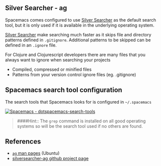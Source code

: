 ## Silver Searcher - ag

Spacemacs comes configured to use [Silver Searcher](https://github.com/ggreer/the_silver_searcher) as the default search tool, but it is only used if it is available in the underlying operating system.

[Silver Searcher](https://github.com/ggreer/the_silver_searcher) make searching much faster as it skips file and directory patterns defined in `.gitignore`.  Additional patterns to be skipped can be defined in an `.ignore` file.

For Clojure and Clojurescript developers there are many files that you always want to ignore when searching your projects

* Compiled, compressed or minified files
* Patterns from your version control ignore files (eg. .gitignore)


## Spacemacs search tool configuration

The search tools that Spacemacs looks for is configured in `~/.spacemacs`

[![Spacemacs - dotspacemacs-search-tools](/images/spacemacs-dotspacemacs-search-tools.png)](/images/spacemacs-dotspacemacs-search-tools.png)


> ####Hint::
> The `grep` command is installed on all good operating systems so will be the search tool used if no others are found.


## References

* [`ag` man pages](http://manpages.ubuntu.com/manpages/zesty/man1/ag.1.html) (Ubuntu)
* [silversearcher-ag github project page](https://github.com/ggreer/the_silver_searcher)
